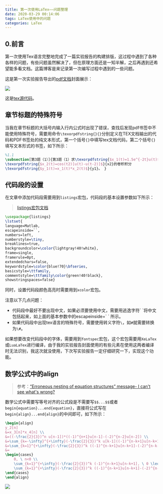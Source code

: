 ```yaml
---
title: 第一次使用LaTex——问题整理
date: 2020-03-29 00:14:06
tags: LaTex使用中的问题
categories: LaTex
---
```


## 0.前言

第一次使用Tex语言完整地完成了一篇实验报告的构建排版，这过程中遇到了各种各样的问题，有些问题虽然解决了，但在原理方面还是一知半解，之后再遇到还希望能多看文档。这篇博客是来记录第一次编写过程中遇到的一些问题。

这是第一次实验报告导出的[pdf文档](http://blog.eternityqjl.top/SS_test1.pdf)封面展示：

![](http://blog.eternityqjl.top/SS_test1_cover.jpg)

这是[tex源代码](http://blog.eternityqjl.top/SS_test1.tex)。

<!-- more -->

## 章节标题的特殊符号

当我在章节标题的大括号内输入行内公式时出现了错误，查找后发现pdf书签中不能使用特殊符号，需要用命令`\texorpdfstring{}{}`分别定义在TEX文档输出的代码和PDF书签处的纯文本形式，第一个括号`{}`中填写tex文档代码，第二个括号`{}`填写文本形式的书签，如下所示：

```tex
%1.1
\subsection[第3题（1）]{第3题（1）求\texorpdfstring{$x_1(t)=1.5e^{-2t}u(t)$}{x1}，
\texorpdfstring{$x_2(t)=cos(t2)[u(t)-u(t-2)]$}{x2}的卷积积分
\texorpdfstring{$y_1(t)=x_1(t)*x_2(t)$}{y1}。 }
```

## 代码段的设置

在文章中添加代码段需要用到`listings`宏包，代码段的基本设置参数如下所示：

> [listings宏包文档](http://texdoc.net/texmf-dist/doc/latex/listings/listings.pdf)

```tex
\usepackage{listings}
\lstset{
language=Matlab,
escapeinside=``, 
numbers=left,
numberstyle=\tiny,
breaklines=true, 
backgroundcolor=\color{lightgray!40!white},
frame=single,
framerule=0pt,
extendedchars=false, 
keywordstyle=\color{blue!70}\bfseries, 
basicstyle=\ttfamily,
commentstyle=\ttfamily\color{green!40!black}, 
showstringspaces=false}
```

同时，设置代码段颜色高亮时需要用到`xcolor`宏包。

注意以下几点问题：

- 代码段中最好不要出现中文，如果必须要使用中文，需要用逃逸字符\` \`将中文包括起来，如上面的基本参数中的escapeinside=\` \` 所示。
- 如果代码段中出现tex语言的特殊符号，需要使用转义字符`\`，如`#`就需要转换为`\#`。

如果想要改变代码段中的字体，需要用到`fontspec`宏包，这个宏包需要用`XeLaTex`或`LuaLaTex`进行编译，由于我的实验报告封面使用的有些元素在使用这两者编译时无法识别，我这次就没使用，下次写实验报告一定仔细研究一下，实现这个功能。

## 数学公式中的align

> 参考：[“Erroneous nesting of equation structures” message- I can't see what's wrong?](https://tex.stackexchange.com/questions/372384/erroneous-nesting-of-equation-structures-message-i-cant-see-whats-wrong)

数学公式中需要写等号对齐的公式段是不需要写`$$...$$`或者`begin{equation}...end{equation}`，直接将公式写在`begin{align}...end{align}`的中间即可，如下所示：

```tex
\begin{align}
y_2[n]
&=x_3[n]*x_4[n] \\
&=((-\frac{2}{3})^n u[n-1])*((-1)^{n+1}u[n-1]-(-2)^{n-2}u[n-2]) \\
&=\sum_{k=-\infty}^{+\infty}(-\frac{2}{3})^k u[k-1]((-1)^{n-k+1}u[n-k+1]-(-2)^{n-k-2}u[n-k-2]) \\
&=\sum_{k=1}^{+\infty}(-\frac{2}{3})^k ((-1)^{n-k+1}u[n-k+1]-(-2)^{n-k-2}u[n-k-2]) \\
&=
\begin{cases}
	0, \ n<0 \\
	\sum_{k=1}^{+\infty}(-\frac{2}{3})^k (-1)^{n-k+1}u[n-k+1], \ 0 \leq n \leq 2 \\
	\sum_{k=1}^{+\infty}(-\frac{2}{3})^k ((-1)^{n-k+1}u[n-k+1]-(-2)^{n-k-2}u[n-k-2]),\ n>2
\end{cases}
\end{align}
```

![](http://blog.eternityqjl.top/equationSample.JPG)


